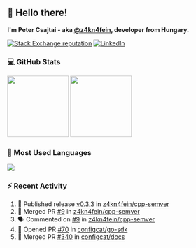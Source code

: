 ## 👋 Hello there!

**I'm Peter Csajtai - aka [@z4kn4fein](https://github.com/z4kn4fein), developer from Hungary.**

[![Stack Exchange reputation](https://img.shields.io/stackexchange/stackoverflow/r/8700582?color=orange&label=reputation&logo=stackoverflow&style=for-the-badge)](https://stackoverflow.com/users/8700582)
[![LinkedIn](https://img.shields.io/badge/linkedin-%230077B5.svg?style=for-the-badge&logo=linkedin&logoColor=white)](https://www.linkedin.com/in/csajtai-p%C3%A9ter-45395341/)

### 💻 GitHub Stats

<div>
  <img height="140px" src="https://github-readme-stats-pcsajtai.vercel.app/api?username=z4kn4fein&show_icons=true&hide_border=true&count_private=true&custom_title=Stats&theme=dracula&line_height=24&hide_title=true">
  <img height="140px" src="https://streak-stats.demolab.com?user=z4kn4fein&theme=dracula&hide_border=true">
  
</div>

### :toolbox: Most Used Languages

<img src="https://github-readme-stats-pcsajtai.vercel.app/api/top-langs/?username=z4kn4fein&theme=dracula&hide_border=true&layout=compact&langs_count=8&hide_title=true">

### :zap: Recent Activity

<!--START_SECTION:activity-->
1. 🚀 Published release [v0.3.3](https://github.com/z4kn4fein/cpp-semver/releases/tag/v0.3.3) in [z4kn4fein/cpp-semver](https://github.com/z4kn4fein/cpp-semver)
2. 🎉 Merged PR [#9](https://github.com/z4kn4fein/cpp-semver/pull/9) in [z4kn4fein/cpp-semver](https://github.com/z4kn4fein/cpp-semver)
3. 🗣 Commented on [#9](https://github.com/z4kn4fein/cpp-semver/pull/9#issuecomment-1850517646) in [z4kn4fein/cpp-semver](https://github.com/z4kn4fein/cpp-semver)
4. 💪 Opened PR [#70](https://github.com/configcat/go-sdk/pull/70) in [configcat/go-sdk](https://github.com/configcat/go-sdk)
5. 🎉 Merged PR [#340](https://github.com/configcat/docs/pull/340) in [configcat/docs](https://github.com/configcat/docs)
<!--END_SECTION:activity-->
